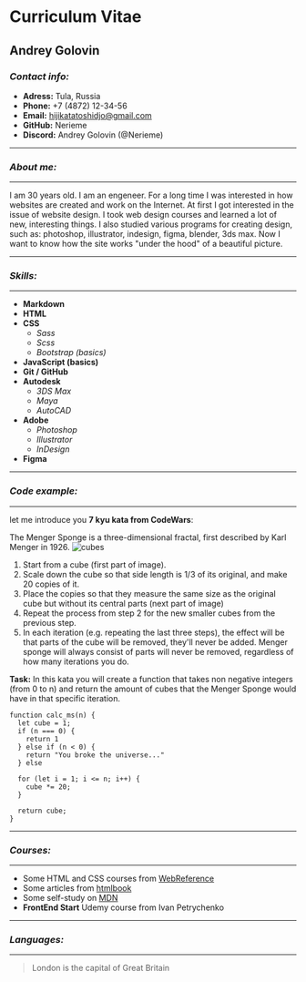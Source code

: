 # Curriculum Vitae

## Andrey Golovin

### _Contact info:_

-   **Adress:** Tula, Russia
-   **Phone:** +7 (4872) 12-34-56
-   **Email:** hijikatatoshidjo@gmail.com
-   **GitHub:** Nerieme
-   **Discord:** Andrey Golovin (@Nerieme)

---

### _About me:_

---

I am 30 years old. I am an engeneer. For a long time I was interested in how websites are created and work on the Internet. At first I got interested in the issue of website design. I took web design courses and learned a lot of new, interesting things. I also studied various programs for creating design, such as: photoshop, illustrator, indesign, figma, blender, 3ds max. Now I want to know how the site works "under the hood" of a beautiful picture.

---

### _Skills:_

---

-   **Markdown**
-   **HTML**
-   **CSS**
    -   _Sass_
    -   _Scss_
    -   _Bootstrap (basics)_
-   **JavaScript (basics)**
-   **Git / GitHub**
-   **Autodesk**
    -   _3DS Max_
    -   _Maya_
    -   _AutoCAD_
-   **Adobe**
    -   _Photoshop_
    -   _Illustrator_
    -   _InDesign_
-   **Figma**

---

### _Code example:_

---

let me introduce you **7 kyu kata from CodeWars**:

The Menger Sponge is a three-dimensional fractal, first described by Karl Menger in 1926.
![cubes](http://i.imgur.com/V6Rb4Za.jpg)

1. Start from a cube (first part of image).
2. Scale down the cube so that side length is 1/3 of its original, and make 20 copies of it.
3. Place the copies so that they measure the same size as the original cube but without its central parts (next part of image)
4. Repeat the process from step 2 for the new smaller cubes from the previous step.
5. In each iteration (e.g. repeating the last three steps), the effect will be that parts of the cube will be removed, they'll never be added. Menger sponge will always consist of parts will never be removed, regardless of how many iterations you do.

**Task:** In this kata you will create a function that takes non negative integers (from 0 to n) and return the amount of cubes that the Menger Sponge would have in that specific iteration.

```
function calc_ms(n) {
  let cube = 1;
  if (n === 0) {
    return 1
  } else if (n < 0) {
    return "You broke the universe..."
  } else

  for (let i = 1; i <= n; i++) {
    cube *= 20;
  }

  return cube;
}
```

---

### _Courses:_

---

-   Some HTML and CSS courses from [WebReference](https://webref.ru/course)
-   Some articles from [htmlbook](http://htmlbook.ru/samhtml)
-   Some self-study on [MDN](https://developer.mozilla.org/ru/docs/Web)
-   **FrontEnd Start** Udemy course from Ivan Petrychenko

---

### _Languages:_

---

> London is the capital of Great Britain
